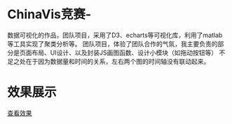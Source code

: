 # ChinaVis竞赛-
数据可视化的作品，团队项目，采用了D3、echarts等可视化库，利用了matlab等工具实现了聚类分析等。
团队项目，体验了团队合作的气氛，我主要负责的部分是页面布局、UI设计、以及封装JS画图函数、设计小模块（如拖动按钮等）
不足之处在于因为数据量和时间的关系，左右两个图的时间轴没有联动起来。

# 效果展示
[查看效果](http://www.onechunlin.top/ChinaVis/)
